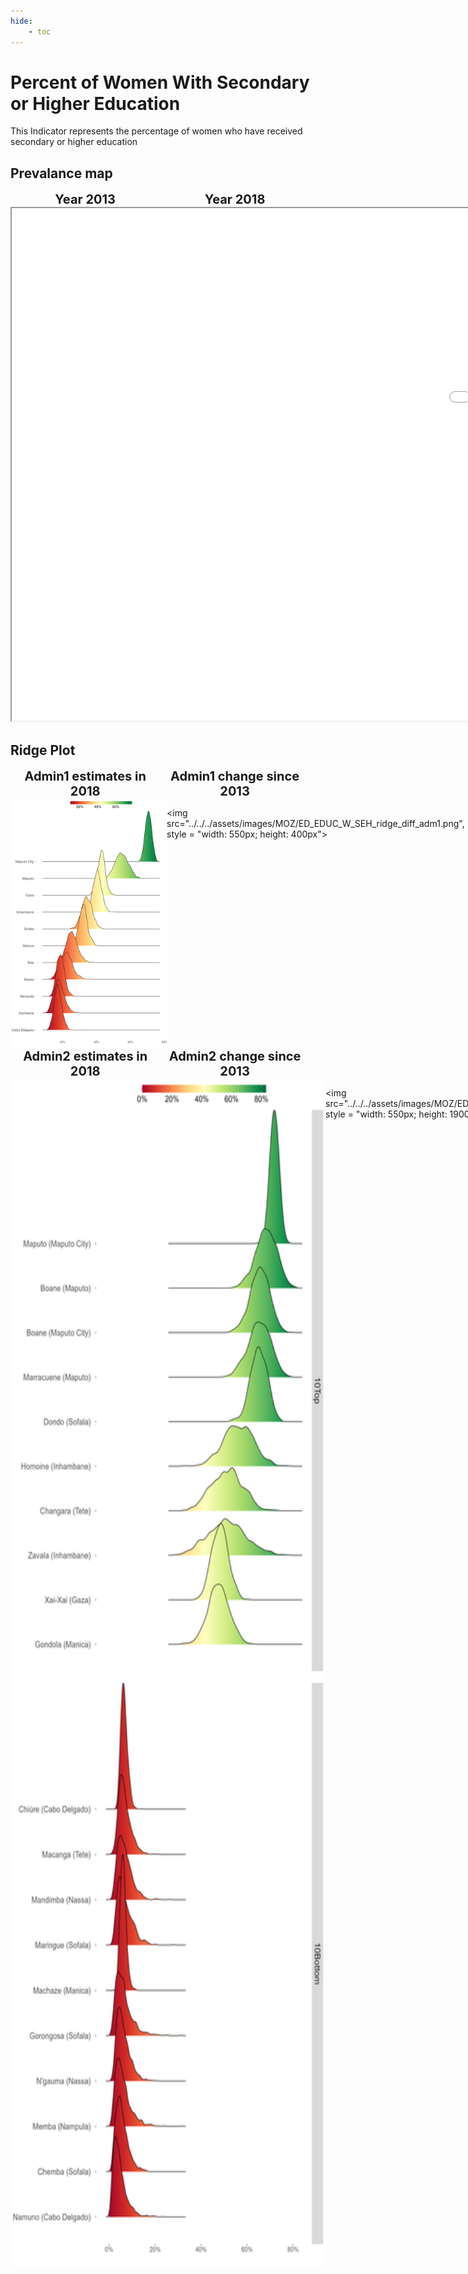 ```yaml
---
hide:
    - toc
---
```

# Percent of Women With Secondary or Higher Education

This Indicator represents the percentage of women who have received secondary or higher education
## Prevalance map

<div style="width: 95%; display:grid; grid-template-columns: repeat(2, 1fr); gap: 0px; text-align:center; font-weight:bold;x">
  <div style="font-size: 20px">Year 2013</div>
  <div style="font-size: 20px">Year 2018</div>
</div>

<iframe src="../../../assets/images/MOZ/ED_EDUC_W_SEH_detail.html" style = "width: 2000px; height: 820px"></iframe>

## Ridge Plot

<div style="width: 95%; display:grid; grid-template-columns: repeat(2, 1fr); gap: 0px; text-align:center; font-weight:bold;x">
  <div style="font-size: 20px">Admin1 estimates in 2018</div>
  <div style="font-size: 20px">Admin1 change since 2013</div>
</div>

<div style="display: flex">
<img src="../../../assets/images/MOZ/ED_EDUC_W_SEH_ridge_adm1.png", style = "width: 550px; height: 400px">

<img src="../../../assets/images/MOZ/ED_EDUC_W_SEH_ridge_diff_adm1.png", style = "width: 550px; height: 400px">

</div>
<div> </div>
<div> </div>
<div> </div>
<div> </div>
<div> </div>
<div> </div>
<div> </div>
<div> </div>

<div style="width: 95%; display:grid; grid-template-columns: repeat(2, 1fr); gap: 0px; text-align:center; font-weight:bold;x">
  <div style="font-size: 20px">Admin2 estimates in 2018</div>
  <div style="font-size: 20px">Admin2 change since 2013</div>
</div>

<div style="display: flex">
<img src="../../../assets/images/MOZ/ED_EDUC_W_SEH_ridge_adm2.png", style = "width: 550px; height: 1900px">

<img src="../../../assets/images/MOZ/ED_EDUC_W_SEH_ridge_diff_adm2.png", style = "width: 550px; height: 1900px">

</div>